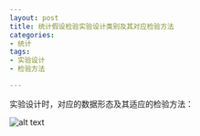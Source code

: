 ```yaml
---
layout: post
title: 统计假设检验实验设计类别及其对应检验方法
categories:
- 统计
tags:
- 实验设计
- 检验方法

---
```

实验设计时，对应的数据形态及其适应的检验方法：

![alt text](/media/test.png "统计检验设计")